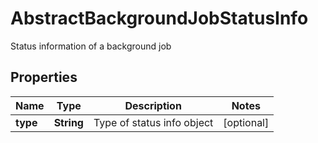 

# AbstractBackgroundJobStatusInfo

Status information of a background job
## Properties

Name | Type | Description | Notes
------------ | ------------- | ------------- | -------------
**type** | **String** | Type of status info object |  [optional]



